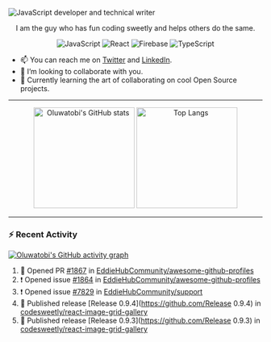![JavaScript developer and technical writer](https://github.com/oluwatobiss/oluwatobiss/assets/60105594/b7553a4a-7e4c-4277-bc36-059974d9e7dd)

<div align="center">
  
  I am the guy who has fun coding sweetly and helps others do the same.
  
  ![JavaScript](https://img.shields.io/badge/javascript-f4e57e?style=for-the-badge&logo=javascript&logoColor=black)
  ![React](https://img.shields.io/badge/react-0D6C8C?style=for-the-badge&logo=react&logoColor=white)
  ![Firebase](https://img.shields.io/badge/firebase-F2C12A?style=for-the-badge&logo=firebase&logoColor=black)
  ![TypeScript](https://img.shields.io/badge/typescript-3178C6?style=for-the-badge&logo=typescript&logoColor=white)
  
</div>

- 📫 You can reach me on [Twitter](https://twitter.com/oluwatobiss) and [LinkedIn](https://www.linkedin.com/in/oluwatobiss/).
- 👯 I’m looking to collaborate with you.
- 🌱 Currently learning the art of collaborating on cool Open Source projects.

---

<div align="center">
  <img height=200 src="https://github-readme-stats-oluwatobiss.vercel.app/api?username=oluwatobiss&show_icons=true&theme=vision-friendly-dark" alt="Oluwatobi's GitHub stats"/>
  <img height=200 src="https://github-readme-stats-oluwatobiss.vercel.app/api/top-langs/?username=oluwatobiss&langs_count=8&layout=compact&theme=vision-friendly-dark" alt="Top Langs"/>
</div>
  
---

### :zap: Recent Activity

[![Oluwatobi's GitHub activity graph](https://github-readme-activity-graph.vercel.app/graph?username=oluwatobiss&theme=high-contrast)](https://github.com/ashutosh00710/github-readme-activity-graph)

<!--START_SECTION:activity-->
1. 💪 Opened PR [#1867](https://github.com/EddieHubCommunity/awesome-github-profiles/pull/1867) in [EddieHubCommunity/awesome-github-profiles](https://github.com/EddieHubCommunity/awesome-github-profiles)
2. ❗ Opened issue [#1864](https://github.com/EddieHubCommunity/awesome-github-profiles/issues/1864) in [EddieHubCommunity/awesome-github-profiles](https://github.com/EddieHubCommunity/awesome-github-profiles)
3. ❗ Opened issue [#7829](https://github.com/EddieHubCommunity/support/issues/7829) in [EddieHubCommunity/support](https://github.com/EddieHubCommunity/support)
4. 🚀 Published release [Release 0.9.4](https://github.com/Release 0.9.4) in [codesweetly/react-image-grid-gallery](https://github.com/codesweetly/react-image-grid-gallery)
5. 🚀 Published release [Release 0.9.3](https://github.com/Release 0.9.3) in [codesweetly/react-image-grid-gallery](https://github.com/codesweetly/react-image-grid-gallery)
<!--END_SECTION:activity-->

<!--
**oluwatobiss/oluwatobiss** is a ✨ _special_ ✨ repository because its `README.md` (this file) appears on your GitHub profile.

Here are some ideas to get you started:

- 🔭 I’m currently working on ...
- 🌱 I’m currently learning ...
- 👯 I’m looking to collaborate on ...
- 🤔 I’m looking for help with ...
- 💬 Ask me about ...
- 📫 How to reach me: ...
- 😄 Pronouns: ...
- ⚡ Fun fact: ...
-->
